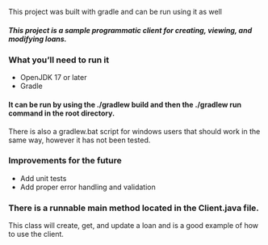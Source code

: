  This project was built with gradle and can be run using it as well

##### This project is a sample programmatic client for creating, viewing, and modifying loans.

### What you’ll need to run it
+ OpenJDK 17 or later
+ Gradle

#### It can be run by using the ./gradlew build and then the ./gradlew run command in the root directory.

There is also a gradlew.bat script for windows users that should work in the same way, however it has not been tested.

### Improvements for the future
+ Add unit tests
+ Add proper error handling and validation

### There is a runnable main method located in the Client.java file.

This class will create, get, and update a loan and is a good example of how to use the client.



